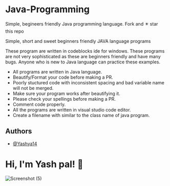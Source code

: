 # Java-Programming
Simple, begineers friendly Java programming language.
Fork and ✴️ star this repo

Simple, short and sweet beginners friendly JAVA language programs

These program are written in codeblocks ide for windows. 
These programs are not very sophisticated as these are beginners friendly and have many bugs. Anyone who is new to Java language can practice these examples.

* All programs are written in Java language.
* Beautify/Format your code before making a PR.
* Poorly stuctured code with inconsistent spacing and bad variable name will not be merged.
* Make sure your program works after beautifying it.
* Please check your spellings before making a PR.
* Comment code properly.
* All the programs are written in visual studio code editor.
* Create a filename with similar to the class name of java program.

## Authors

- [@Yashya14](https://github.com/Yashya14)


# Hi, I'm Yash pal! 👋
![Screenshot (5)](https://user-images.githubusercontent.com/108535139/196765464-cb83b36f-bed6-4a0f-8c6d-a5dd4562d34b.png)
